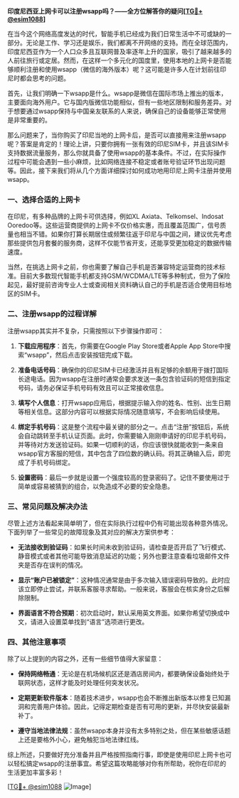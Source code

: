 **印度尼西亚上网卡可以注册wsapp吗？——全方位解答你的疑问[[TG💪+ @esim1088](https://t.me/s/esim1088)]**

在当今这个网络高度发达的时代，智能手机已经成为我们日常生活中不可或缺的一部分。无论是工作、学习还是娱乐，我们都离不开网络的支持。而在全球范围内，印度尼西亚作为一个人口众多且互联网普及率逐年上升的国家，吸引了越来越多的人前往旅行或定居。然而，在这样一个多元化的国度里，使用本地的上网卡是否能够顺利注册和使用wsapp（微信的海外版本）呢？这可能是许多人在计划前往印尼时都会思考的问题。

首先，让我们明确一下wsapp是什么。wsapp是微信在国际市场上推出的版本，主要面向海外用户。它与国内版微信功能相似，但有一些地区限制和服务差异。对于想要通过wsapp保持与中国亲友联系的人来说，确保自己的设备能够正常使用是非常重要的。

那么问题来了，当你购买了印尼当地的上网卡后，是否可以直接用来注册wsapp呢？答案是肯定的！理论上讲，只要你拥有一张有效的印尼SIM卡，并且该SIM卡支持数据流量服务，那么你就具备了使用wsapp的基本条件。不过，在实际操作过程中可能会遇到一些小麻烦，比如网络连接不稳定或者账号验证环节出现问题等。因此，接下来我们将从几个方面详细探讨如何成功地用印尼上网卡注册并使用wsapp。

### 一、选择合适的上网卡

在印尼，有多种品牌的上网卡可供选择，例如XL Axiata、Telkomsel、Indosat Ooredoo等。这些运营商提供的上网卡不仅价格实惠，而且覆盖范围广，信号质量也相当不错。如果你打算长期居住或频繁往返于印尼与中国之间，建议优先考虑那些提供包月套餐的服务商，这样不仅能节省开支，还能享受更加稳定的数据传输速度。

当然，在挑选上网卡之前，你也需要了解自己手机是否兼容特定运营商的技术标准。目前大多数现代智能手机都支持GSM/WCDMA/LTE等多种制式，但为了保险起见，最好提前咨询专业人士或查阅相关资料确认自己的手机是否适合使用目标地区的SIM卡。

### 二、注册wsapp的过程详解

注册wsapp其实并不复杂，只需按照以下步骤操作即可：

1. **下载应用程序**：首先，你需要在Google Play Store或者Apple App Store中搜索“wsapp”，然后点击安装按钮完成下载。
   
2. **准备电话号码**：确保你的印尼SIM卡已经激活并且有足够的余额用于拨打国际长途电话。因为wsapp在注册时通常会要求发送一条包含验证码的短信到指定号码，请务必保证手机号码有效且可以正常接收信息。

3. **填写个人信息**：打开wsapp应用后，根据提示输入你的姓名、性别、出生日期等相关信息。这部分内容可以根据实际情况随意填写，不会影响后续使用。

4. **绑定手机号码**：这是整个流程中最关键的部分之一。点击“注册”按钮后，系统会自动跳转至手机认证页面。此时，你需要输入刚刚申请好的印尼手机号码，并等待对方发送验证码。如果一切顺利的话，你应该很快就能收到一条来自wsapp官方客服的短信，其中包含了四位数的确认码。将其正确输入后，即完成了手机号码绑定。

5. **设置密码**：最后一步就是设置一个强度较高的登录密码了。记住不要使用过于简单或容易被猜到的组合，以免造成不必要的安全隐患。

### 三、常见问题及解决办法

尽管上述方法看起来简单明了，但在实际执行过程中仍有可能出现各种意外情况。下面列举了一些常见的故障现象及其对应的解决方案供参考：

- **无法接收到验证码**：如果长时间未收到验证码，请检查是否开启了飞行模式、静音模式或者其他可能导致消息延迟的功能；另外也要注意查看垃圾邮件文件夹是否存在误判的情况。
  
- **显示“账户已被锁定”**：这种情况通常是由于多次输入错误密码导致的。此时应该立即停止尝试，并联系客服寻求帮助。一般来说，客服会在核实身份之后解除限制。

- **界面语言不符合预期**：初次启动时，默认采用英文界面。如果你希望切换成中文，请进入设置菜单找到“语言”选项进行更改。

### 四、其他注意事项

除了以上提到的内容之外，还有一些细节值得大家留意：

- **保持网络畅通**：无论是在机场候机区还是酒店房间内，都要确保设备始终处于联网状态，这样才能及时处理任何突发状况。
  
- **定期更新软件版本**：随着技术进步，wsapp也会不断推出新版本以修复已知漏洞和完善用户体验。因此，记得定期检查是否有可用的更新，并尽快安装最新补丁。

- **遵守当地法律法规**：虽然wsapp本身并没有太多特别之处，但在某些敏感话题上还是要格外小心，避免触犯当地法律红线。

综上所述，只要做好充分准备并且严格按照指南行事，即使是使用印尼上网卡也可以轻松搞定wsapp的注册事宜。希望这篇攻略能够对你有所帮助，祝你在印尼的生活更加丰富多彩！

[[TG💪+ @esim1088](https://t.me/s/esim1088) ![Image](https://i.postimg.cc/4NQfJmqS/Snipaste-2025-05-13-00-14-12.png)]